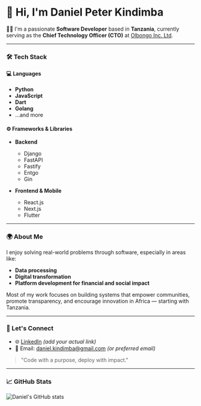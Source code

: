 # 👋 Hi, I'm Daniel Peter Kindimba

👨‍💻 I'm a passionate **Software Developer** based in **Tanzania**, currently serving as the **Chief Technology Officer (CTO)** at [Olbongo Inc. Ltd](https://olbongo.co.tz).

---

### 🛠️ Tech Stack

#### 💻 Languages
- **Python**
- **JavaScript**
- **Dart**
- **Golang**
- ...and more

#### ⚙️ Frameworks & Libraries
- **Backend**
  - Django
  - FastAPI
  - Fastify
  - Entgo
  - Gin

- **Frontend & Mobile**
  - React.js
  - Next.js
  - Flutter

---

### 🌍 About Me

I enjoy solving real-world problems through software, especially in areas like:
- **Data processing**
- **Digital transformation**
- **Platform development for financial and social impact**

Most of my work focuses on building systems that empower communities, promote transparency, and encourage innovation in Africa — starting with Tanzania.

---

### 🚀 Let's Connect

- 🌐 [LinkedIn]([https://linkedin.com/in/danielkindimba](https://www.linkedin.com/in/daniel-kindimba-51445a10a/)) *(add your actual link)*
- 📨 Email: daniel.kindimba@gmail.com *(or preferred email)*

> "Code with a purpose, deploy with impact."

---

### 📈 GitHub Stats

![Daniel's GitHub stats](https://github-readme-stats.vercel.app/api?username=kindimba&show_icons=true&theme=tokyonight)

